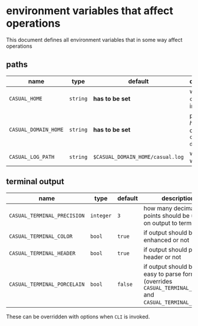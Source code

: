 
# environment variables that affect operations

This document defines all environment variables that in some way affect operations


## paths

name                 | type     | default                            | description  
---------------------|----------|------------------------------------|----------------------------------------------------------------------------
`CASUAL_HOME`        | `string` | **has to be set**                  | where `casual` is installed
`CASUAL_DOMAIN_HOME` | `string` | **has to be set**                  | points to _home_ of current `casual domain`. 
`CASUAL_LOG_PATH`    | `string` | `$CASUAL_DOMAIN_HOME/casual.log`   | where to write logs



## terminal output

name                        | type      | default | description  
----------------------------|-----------|---------|----------------------------------------------------------------------------
`CASUAL_TERMINAL_PRECISION` | `integer` | `3`     | how many decimal points should be used on output to terminal
`CASUAL_TERMINAL_COLOR`     | `bool`    | `true`  | if output should be color enhanced or not
`CASUAL_TERMINAL_HEADER`    | `bool`    | `true`  | if output should print a header or not
`CASUAL_TERMINAL_PORCELAIN` | `bool`    | `false` | if output should be in an easy to parse format (overrides `CASUAL_TERMINAL_COLOR` and `CASUAL_TERMINAL_HEADER`)

These can be overridden with options when `CLI` is invoked.
